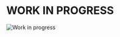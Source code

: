 # WORK IN PROGRESS

![Work in progress](https://media1.tenor.com/images/927c1f0e5872536f065ee52af85bb5cb/tenor.gif)
